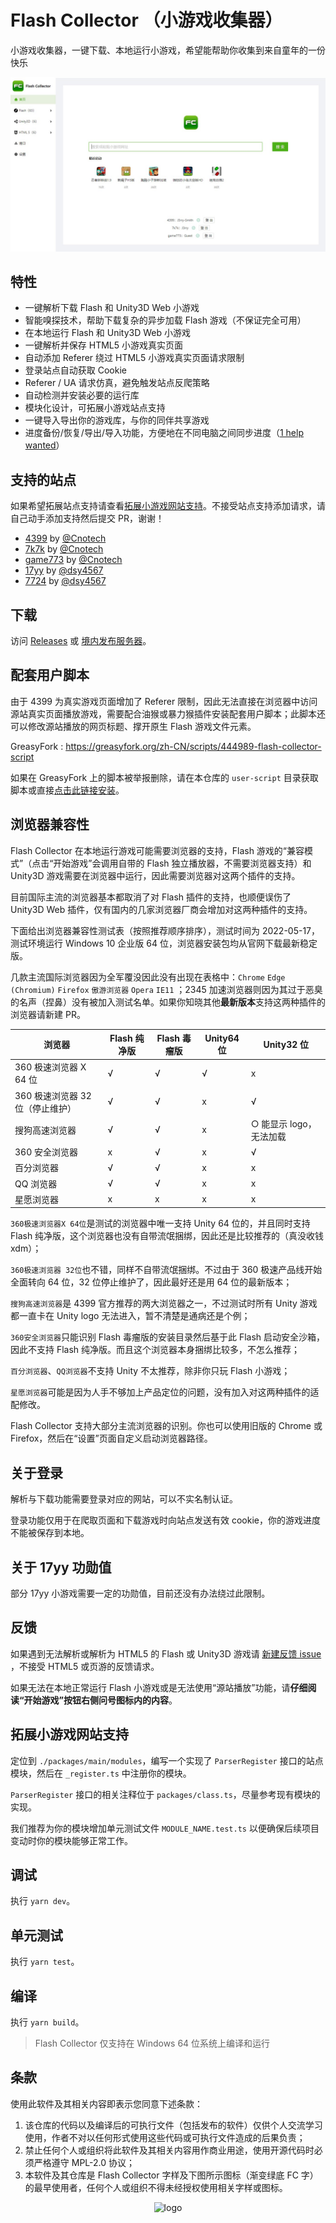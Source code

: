 # Flash Collector （小游戏收集器）

小游戏收集器，一键下载、本地运行小游戏，希望能帮助你收集到来自童年的一份快乐

<img src="img/screenshot.jpg" alt="screenshot"/>

## 特性

-   一键解析下载 Flash 和 Unity3D Web 小游戏
-   智能嗅探技术，帮助下载复杂的异步加载 Flash 游戏（不保证完全可用）
-   在本地运行 Flash 和 Unity3D Web 小游戏
-   一键解析并保存 HTML5 小游戏真实页面
-   自动添加 Referer 绕过 HTML5 小游戏真实页面请求限制
-   登录站点自动获取 Cookie
-   Referer / UA 请求仿真，避免触发站点反爬策略
-   自动检测并安装必要的运行库
-   模块化设计，可拓展小游戏站点支持
- 一键导入导出你的游戏库，与你的同伴共享游戏
- 进度备份/恢复/导出/导入功能，方便地在不同电脑之间同步进度（[1 help wanted](https://github.com/Cnotech/flash-collector/issues/6)）

## 支持的站点

如果希望拓展站点支持请查看[拓展小游戏网站支持](#拓展小游戏网站支持)。不接受站点支持添加请求，请自己动手添加支持然后提交 PR，谢谢！

-   [4399](http://www.4399.com) by [@Cnotech](https://github.com/Cnotech)
-   [7k7k](http://www.7k7k.com) by [@Cnotech](https://github.com/Cnotech)
-   [game773](https://www.game773.com) by [@Cnotech](https://github.com/Cnotech)
-   [17yy](http://www.17yy.com) by [@dsy4567](https://github.com/dsy4567)
-   [7724](https://www.7724.com/new.html) by [@dsy4567](https://github.com/dsy4567)

## 下载

访问 [Releases](https://github.com/Cnotech/flash-collector/releases) 或 [境内发布服务器](https://pineapple.edgeless.top/FC/)。

## 配套用户脚本

由于 4399 为真实游戏页面增加了 Referer 限制，因此无法直接在浏览器中访问源站真实页面播放游戏，需要配合油猴或暴力猴插件安装配套用户脚本；此脚本还可以修改源站播放的网页标题、撑开原生 Flash 游戏文件元素。

GreasyFork : https://greasyfork.org/zh-CN/scripts/444989-flash-collector-script

如果在 GreasyFork 上的脚本被举报删除，请在本仓库的 `user-script`
目录获取脚本或直接[点击此链接安装](https://github.com/Cnotech/flash-collector/raw/master/user-script/flash-collector-script.user.js)。

## 浏览器兼容性

Flash Collector 在本地运行游戏可能需要浏览器的支持，Flash 游戏的“兼容模式”（点击“开始游戏”会调用自带的 Flash 独立播放器，不需要浏览器支持）和 Unity3D 游戏需要在浏览器中运行，因此需要浏览器对这两个插件的支持。

目前国际主流的浏览器基本都取消了对 Flash 插件的支持，也顺便误伤了 Unity3D Web 插件，仅有国内的几家浏览器厂商会增加对这两种插件的支持。

下面给出浏览器兼容性测试表（按照推荐顺序排序），测试时间为 2022-05-17，测试环境运行 Windows 10 企业版 64 位，浏览器安装包均从官网下载最新稳定版。

几款主流国际浏览器因为全军覆没因此没有出现在表格中：`Chrome` `Edge (Chromium)` `Firefox` `傲游浏览器` `Opera` `IE11`
；2345 加速浏览器则因为其过于恶臭的名声（捏鼻）没有被加入测试名单。如果你知晓其他**最新版本**支持这两种插件的浏览器请新建 PR。

| 浏览器                  | Flash 纯净版 | Flash 毒瘤版 | Unity64 位 | Unity32 位       |
|----------------------|-----------|-----------|-----------|-----------------|
| 360 极速浏览器 X 64 位     | √         | √         | √         | x               |
| 360 极速浏览器 32 位（停止维护） | √         | √         | x         | √               |
| 搜狗高速浏览器              | √         | √         | x         | ○ 能显示 logo，无法加载 |
| 360 安全浏览器            | x         | √         | x         | √               |
| 百分浏览器                | √         | √         | x         | x               |
| QQ 浏览器               | √         | √         | x         | x               |
| 星愿浏览器                | x         | x         | x         | x               |

`360极速浏览器X 64位`是测试的浏览器中唯一支持 Unity 64 位的，并且同时支持 Flash 纯净版，这个浏览器也没有自带流氓捆绑，因此还是比较推荐的（真没收钱 xdm）；

`360极速浏览器 32位`也不错，同样不自带流氓捆绑。不过由于 360 极速产品线开始全面转向 64 位，32 位停止维护了，因此最好还是用 64 位的最新版本；

`搜狗高速浏览器`是 4399 官方推荐的两大浏览器之一，不过测试时所有 Unity 游戏都一直卡在 Unity logo 无法进入，暂不清楚是通病还是个例；

`360安全浏览器`只能识别 Flash 毒瘤版的安装目录然后基于此 Flash 启动安全沙箱，因此不支持 Flash 纯净版。而且这个浏览器本身捆绑比较多，不怎么推荐；

`百分浏览器`、`QQ浏览器`不支持 Unity 不太推荐，除非你只玩 Flash 小游戏；

`星愿浏览器`可能是因为人手不够加上产品定位的问题，没有加入对这两种插件的适配修改。

Flash Collector 支持大部分主流浏览器的识别。你也可以使用旧版的 Chrome 或 Firefox，然后在“设置”页面自定义启动浏览器路径。

## 关于登录

解析与下载功能需要登录对应的网站，可以不实名制认证。

登录功能仅用于在爬取页面和下载游戏时向站点发送有效 cookie，你的游戏进度不能被保存到本地。

## 关于 17yy 功勋值

部分 17yy 小游戏需要一定的功勋值，目前还没有办法绕过此限制。

## 反馈

如果遇到无法解析或解析为 HTML5 的 Flash 或 Unity3D
游戏请 [新建反馈 issue](https://github.com/Cnotech/flash-collector/issues/new?assignees=Cnotech&labels=&template=unsolvable.yml&title=%5Bunsolvable%5D%3A+)
，不接受 HTML5
或页游的反馈请求。

如果无法在本地正常运行 Flash 小游戏或是无法使用“源站播放”功能，请**仔细阅读“开始游戏”按钮右侧问号图标内的内容**。

## 拓展小游戏网站支持

定位到 `./packages/main/modules`，编写一个实现了 `ParserRegister` 接口的站点模块，然后在 `_register.ts` 中注册你的模块。

`ParserRegister` 接口的相关注释位于 `packages/class.ts`，尽量参考现有模块的实现。

我们推荐为你的模块增加单元测试文件 `MODULE_NAME.test.ts` 以便确保后续项目变动时你的模块能够正常工作。

## 调试

执行 `yarn dev`。

## 单元测试

执行 `yarn test`。

## 编译

执行 `yarn build`。

> Flash Collector 仅支持在 Windows 64 位系统上编译和运行

## 条款

使用此软件及其相关内容即表示您同意下述条款：

1. 该仓库的代码以及编译后的可执行文件（包括发布的软件）仅供个人交流学习使用，作者不对以任何形式使用这些代码或可执行文件造成的后果负责；
2. 禁止任何个人或组织将此软件及其相关内容用作商业用途，使用开源代码时必须严格遵守 MPL-2.0 协议；
3. 本软件及其仓库是 Flash Collector 字样及下图所示图标（渐变绿底 FC 字）的最早使用者，任何个人或组织不得未经授权使用相关字样或图标。

<div align=center>
    <img src="retinue/favicon.ico" alt="logo"/>
</div>
